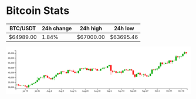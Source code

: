 # Bitcoin Stats

BTC/USDT|24h change|24h high|24h low|
|---|---|---|---|
|$64989.00|1.84%|$67000.00|$63695.46|

<img src="./chart.svg">
